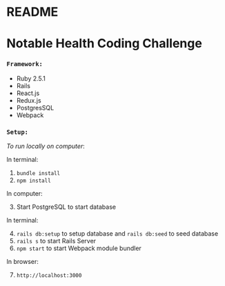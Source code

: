 # README
# Notable Health Coding Challenge

### `Framework:`

* Ruby 2.5.1
* Rails
* React.js
* Redux.js
* PostgresSQL
* Webpack

### `Setup:`
*To run locally on computer*:

In terminal: 
 1. `bundle install`
 2. `npm install`
 
In computer: 

 3. Start PostgreSQL to start database
 
In terminal: 

 4. `rails db:setup` to setup database and `rails db:seed` to seed database
 5. `rails s` to start Rails Server
 6. `npm start` to start Webpack module bundler

In browser: 

 7. `http://localhost:3000`
